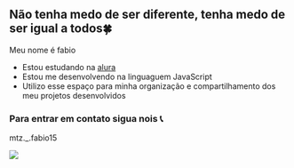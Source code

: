 ## Não tenha medo de ser diferente, tenha medo de ser igual a todos🍀

Meu nome é fabio

- Estou estudando na [alura](https://www.alura.com.br)
- Estou me desenvolvendo na linguaguem JavaScript
- Utilizo esse espaço para minha organização e compartilhamento dos meu projetos desenvolvidos

### Para entrar em contato sigua nois  📞

mtz._.fabio15

![](https://media1.tenor.com/m/OI7r9b2aHawAAAAC/basketball-mj.gif)
